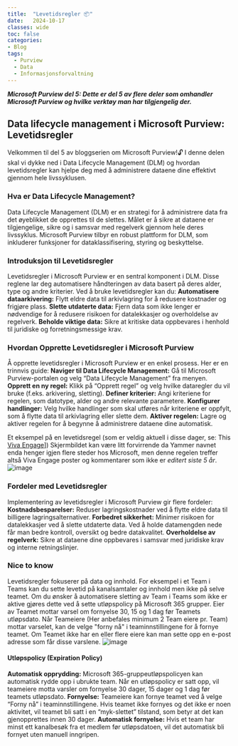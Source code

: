 ```yaml
---
title:  "Levetidsregler 📦️"
date:   2024-10-17
classes: wide
toc: false
categories: 
- Blog
tags:
  - Purview
  - Data
  - Informasjonsforvaltning
---
```


***Microsoft Purview del 5: Dette er del 5 av flere deler som omhandler Microsoft Purview og hvilke verktøy man har tilgjengelig der.***

## Data lifecycle management i Microsoft Purview: Levetidsregler
Velkommen til del 5 av bloggserien om Microsoft Purview!🔓 I denne delen skal vi dykke ned i Data Lifecycle Management (DLM) og hvordan levetidsregler kan hjelpe deg med å administrere dataene dine effektivt gjennom hele livssyklusen.

### Hva er Data Lifecycle Management?
Data Lifecycle Management (DLM) er en strategi for å administrere data fra det øyeblikket de opprettes til de slettes. Målet er å sikre at dataene er tilgjengelige, sikre og i samsvar med regelverk gjennom hele deres livssyklus. Microsoft Purview tilbyr en robust plattform for DLM, som inkluderer funksjoner for dataklassifisering, styring og beskyttelse.

### Introduksjon til Levetidsregler
Levetidsregler i Microsoft Purview er en sentral komponent i DLM. Disse reglene lar deg automatisere håndteringen av data basert på deres alder, type og andre kriterier. Ved å bruke levetidsregler kan du:
**Automatisere dataarkivering:** Flytt eldre data til arkivlagring for å redusere kostnader og frigjøre plass.
**Slette utdaterte data:** Fjern data som ikke lenger er nødvendige for å redusere risikoen for datalekkasjer og overholdelse av regelverk.
**Beholde viktige data:** Sikre at kritiske data oppbevares i henhold til juridiske og forretningsmessige krav.

### Hvordan Opprette Levetidsregler i Microsoft Purview
Å opprette levetidsregler i Microsoft Purview er en enkel prosess. Her er en trinnvis guide:
**Naviger til Data Lifecycle Management:** Gå til Microsoft Purview-portalen og velg “Data Lifecycle Management” fra menyen.
**Opprett en ny regel:** Klikk på “Opprett regel” og velg hvilke dataregler du vil bruke (f.eks. arkivering, sletting).
**Definer kriterier:** Angi kriteriene for regelen, som datotype, alder og andre relevante parametere.
**Konfigurer handlinger:** Velg hvilke handlinger som skal utføres når kriteriene er oppfylt, som å flytte data til arkivlagring eller slette dem.
**Aktiver regelen:** Lagre og aktiver regelen for å begynne å administrere dataene dine automatisk.

Et eksempel på en levetidsregel (som er veldig aktuell i disse dager, se: This [Viva Engage](https://aassveen.com/blog/VivaEngage/)]) 
Skjermbildet kan være litt forvirrende da Yammer navnet enda henger igjen flere steder hos Microsoft, men denne regelen treffer altså Viva Engage poster og kommentarer som ikke er *editert siste 5 år*.
![image](https://github.com/user-attachments/assets/a42335fb-a183-4bf6-abbc-66f3d6d2df83)


### Fordeler med Levetidsregler
Implementering av levetidsregler i Microsoft Purview gir flere fordeler:
**Kostnadsbesparelser:** Reduser lagringskostnader ved å flytte eldre data til billigere lagringsalternativer.
**Forbedret sikkerhet:** Minimer risikoen for datalekkasjer ved å slette utdaterte data. Ved å holde datamengden nede får man bedre kontroll, oversikt og bedre datakvalitet.
**Overholdelse av regelverk:** Sikre at dataene dine oppbevares i samsvar med juridiske krav og interne retningslinjer.

### Nice to know
Levetidsregler fokuserer på data og innhold. For eksempel i et Team i Teams kan du sette levetid på kanalsamtaler og innhold men ikke på selve teamet. Om du ønsker å automatisere sletting av Team i Teams som ikke er aktive gjøres dette ved å sette utløpspolicy på Microsoft 365 grupper. 
Eier av Teamet mottar varsel om fornyelse 30, 15 og 1 dag før Teamets utløpsdato. Når Teameiere (Her anbefales minimum 2 Team eiere pr. Team) mottar varselet, kan de velge "forny nå" i teaminnstillingene for å fornye teamet. Om Teamet ikke har en eller flere eiere kan man sette opp en e-post adresse som får disse varslene.
![image](https://github.com/user-attachments/assets/93f97331-acae-4f56-bd05-07b9cfafd3a6)

#### Utløpspolicy (Expiration Policy)
**Automatisk opprydding:** Microsoft 365-gruppeutløpspolicyen kan automatisk rydde opp i ubrukte team. Når en utløpspolicy er satt opp, vil teameiere motta varsler om fornyelse 30 dager, 15 dager og 1 dag før teamets utløpsdato.
**Fornyelse:** Teameiere kan fornye teamet ved å velge “Forny nå” i teaminnstillingene. Hvis teamet ikke fornyes og det ikke er noen aktivitet, vil teamet bli satt i en “myk-slettet” tilstand, som betyr at det kan gjenopprettes innen 30 dager.
**Automatisk fornyelse:** Hvis et team har minst ett kanalbesøk fra et medlem før utløpsdatoen, vil det automatisk bli fornyet uten manuell inngripen.


